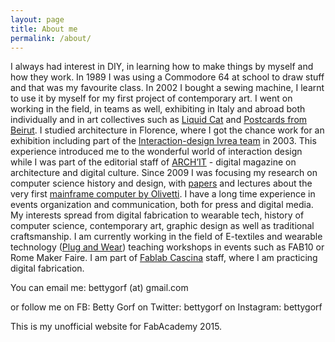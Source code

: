 ```yaml
---
layout: page
title: About me
permalink: /about/
---
```


I always had interest in DIY, in learning how to make things by myself and how they work. 
In 1989 I was using a Commodore 64 at school to draw stuff and that was my favourite class. In 2002 I bought a sewing machine, I learnt to use it by myself for my first project of contemporary art. I went on working in the field, in teams as well, exhibiting in Italy and abroad both individually and in art collectives such as [Liquid Cat](http://www.liquidcat.org) and [Postcards from Beirut](http://www.postcardsfrombeirut.org).
I studied architecture in Florence, where I got the chance work for an exhibition including part of the [Interaction-design Ivrea team](https://interactionivrea.org) in 2003. This experience introduced me to the wonderful world of interaction design while I was part of the editorial staff of [ARCH’IT](http://architettura.it) - digital magazine on architecture and digital culture. Since 2009 I was focusing my research on computer science history and design, with [papers](http://hapoc2013.sciencesconf.org/26754) and lectures about the very first [mainframe computer by Olivetti](http://www.aisdesign.org/aisd/ettore-sottsass-jr-e-il-design-dei-primi-computer-olivetti). I have a long time experience in events organization and communication, both for press and digital media.
My interests spread from digital fabrication to wearable tech, history of computer science, contemporary art, graphic design as well as traditional craftsmanship. I am currently working in the field of E-textiles and wearable technology ([Plug and Wear](http://www.plugandwear.com)) teaching workshops in events such as FAB10 or Rome Maker Faire. I am part of [Fablab Cascina](http://www.fablabcascina.org) staff, where I am practicing digital fabrication.

You can email me: bettygorf (at) gmail.com

or follow me 
on FB: Betty Gorf
on Twitter: bettygorf
on Instagram: bettygorf

This is my unofficial website for FabAcademy 2015.